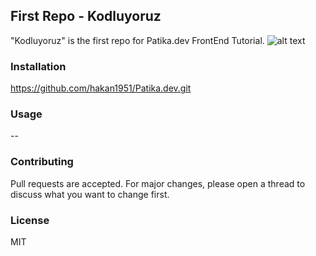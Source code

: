 ## First Repo - Kodluyoruz
"Kodluyoruz" is the first repo for Patika.dev FrontEnd Tutorial.
![alt text](<img width="768" alt="repo1" src="https://user-images.githubusercontent.com/99360713/213878004-0b61230d-fed3-4e89-94b6-141904602b85.png">)

### Installation
https://github.com/hakan1951/Patika.dev.git
### Usage
--
### Contributing
Pull requests are accepted. For major changes, please open a thread to discuss what you want to change first.

### License
MIT